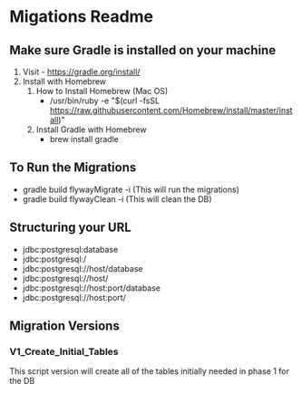 # Migations Readme

## Make sure Gradle is installed on your machine

1. Visit - https://gradle.org/install/
2. Install with Homebrew
    1. How to Install Homebrew (Mac OS)
        * /usr/bin/ruby -e "$(curl -fsSL https://raw.githubusercontent.com/Homebrew/install/master/install)"
    2. Install Gradle with Homebrew
        * brew install gradle
        
## To Run the Migrations

* gradle build flywayMigrate -i (This will run the migrations)
* gradle build flywayClean -i (This will clean the DB)

## Structuring your URL

* jdbc:postgresql:database
* jdbc:postgresql:/
* jdbc:postgresql://host/database
* jdbc:postgresql://host/
* jdbc:postgresql://host:port/database
* jdbc:postgresql://host:port/

## Migration Versions

### V1_Create_Initial_Tables

This script version will create all of the tables initially needed in phase 1 for the DB
